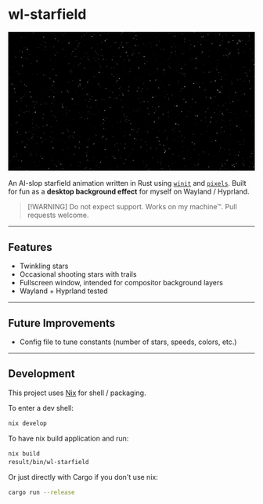 # wl-starfield

![Starfield demo](assets/wl-starfield.gif)

An AI-slop starfield animation written in Rust using [`winit`](https://github.com/rust-windowing/winit) and [`pixels`](https://github.com/parasyte/pixels).
Built for fun as a **desktop background effect** for myself on Wayland / Hyprland.

> [!WARNING] Do not expect support. Works on my machine™.
> Pull requests welcome.

---

## Features
- Twinkling stars
- Occasional shooting stars with trails
- Fullscreen window, intended for compositor background layers
- Wayland + Hyprland tested

---

## Future Improvements
- Config file to tune constants (number of stars, speeds, colors, etc.)

---

## Development

This project uses [Nix](https://nixos.org/) for shell / packaging.

To enter a dev shell:

```sh
nix develop
```

To have nix build application and run:

```sh
nix build
result/bin/wl-starfield
```

Or just directly with Cargo if you don't use nix:

```sh
cargo run --release
```
